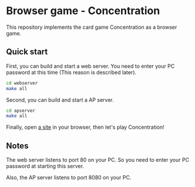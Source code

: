 # Browser game - Concentration

This repository implements the card game Concentration as a browser game.

## Quick start

First, you can build and start a web server.
You need to enter your PC password at this time (This reason is described later).

~~~bash
cd webserver
make all
~~~

Second, you can build and start a AP server.

~~~bash
cd apserver
make all
~~~

Finally, open [a site](http://localhost) in your browser, then let's play Concentration!

## Notes

The web server listens to port 80 on your PC.
So you need to enter your PC password at starting this server.

Also, the AP server listens to port 8080 on your PC.
